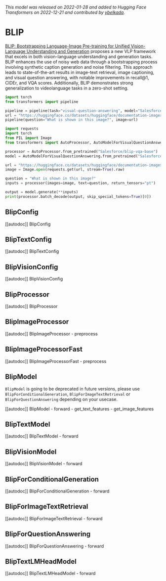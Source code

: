<!--Copyright 2023 The HuggingFace Team. All rights reserved.

Licensed under the Apache License, Version 2.0 (the "License"); you may not use this file except in compliance with
the License. You may obtain a copy of the License at

http://www.apache.org/licenses/LICENSE-2.0

Unless required by applicable law or agreed to in writing, software distributed under the License is distributed on
an "AS IS" BASIS, WITHOUT WARRANTIES OR CONDITIONS OF ANY KIND, either express or implied. See the License for the
specific language governing permissions and limitations under the License.

⚠️ Note that this file is in Markdown but contain specific syntax for our doc-builder (similar to MDX) that may not be
rendered properly in your Markdown viewer.

-->
*This model was released on 2022-01-28 and added to Hugging Face Transformers on 2022-12-21 and contributed by [ybelkada](https://huggingface.co/ybelkada).*

# BLIP

[BLIP: Bootstrapping Language-Image Pre-training for Unified Vision-Language Understanding and Generation](https://huggingface.co/papers/2201.12086) proposes a new VLP framework that excels in both vision-language understanding and generation tasks. BLIP enhances the use of noisy web data through a bootstrapping process involving synthetic caption generation and noise filtering. This approach leads to state-of-the-art results in image-text retrieval, image captioning, and visual question answering, with notable improvements in recall@1, CIDEr, and VQA scores. Additionally, BLIP demonstrates strong generalization to videolanguage tasks in a zero-shot setting.

<hfoptions id="usage">
<hfoption id="Pipeline">

```py
import torch
from transformers import pipeline

pipeline = pipeline(task="visual-question-answering", model="Salesforce/blip-vqa-base", dtype="auto")
url = "https://huggingface.co/datasets/huggingface/documentation-images/resolve/main/pipeline-cat-chonk.jpeg"
pipeline(question="What is shown in this image?", image=url)
```

</hfoption>
<hfoption id="AutoModel">

```py
import requests
import torch
from PIL import Image
from transformers import AutoProcessor, AutoModelForVisualQuestionAnswering

processor = AutoProcessor.from_pretrained("Salesforce/blip-vqa-base")
model = AutoModelForVisualQuestionAnswering.from_pretrained("Salesforce/blip-vqa-base", dtype="auto")

url = "https://huggingface.co/datasets/huggingface/documentation-images/resolve/main/pipeline-cat-chonk.jpeg"
image = Image.open(requests.get(url, stream=True).raw)

question = "What is shown in this image?"
inputs = processor(images=image, text=question, return_tensors="pt")

output = model.generate(**inputs)
print(processor.batch_decode(output, skip_special_tokens=True)[0])
```

</hfoption>
</hfoptions>

## BlipConfig

[[autodoc]] BlipConfig

## BlipTextConfig

[[autodoc]] BlipTextConfig

## BlipVisionConfig

[[autodoc]] BlipVisionConfig

## BlipProcessor

[[autodoc]] BlipProcessor

## BlipImageProcessor

[[autodoc]] BlipImageProcessor
    - preprocess

## BlipImageProcessorFast

[[autodoc]] BlipImageProcessorFast
    - preprocess

## BlipModel

`BlipModel` is going to be deprecated in future versions, please use `BlipForConditionalGeneration`, `BlipForImageTextRetrieval` or `BlipForQuestionAnswering` depending on your usecase.

[[autodoc]] BlipModel
    - forward
    - get_text_features
    - get_image_features

## BlipTextModel

[[autodoc]] BlipTextModel
    - forward

## BlipVisionModel

[[autodoc]] BlipVisionModel
    - forward

## BlipForConditionalGeneration

[[autodoc]] BlipForConditionalGeneration
    - forward

## BlipForImageTextRetrieval

[[autodoc]] BlipForImageTextRetrieval
    - forward

## BlipForQuestionAnswering

[[autodoc]] BlipForQuestionAnswering
    - forward

## BlipTextLMHeadModel

[[autodoc]] BlipTextLMHeadModel
    - forward

